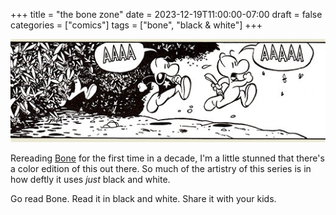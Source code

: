 +++
title = "the bone zone"
date = 2023-12-19T11:00:00-07:00
draft = false
categories = ["comics"]
tags = ["bone", "black & white"]
+++

![](./bone.png)

Rereading [Bone](https://en.wikipedia.org/wiki/Bone_(comics)) for the first time in a decade, I'm a little stunned that there's a color edition of this out there. So much of the artistry of this series is in how deftly it uses _just_ black and white.

Go read Bone. Read it in black and white. Share it with your kids.